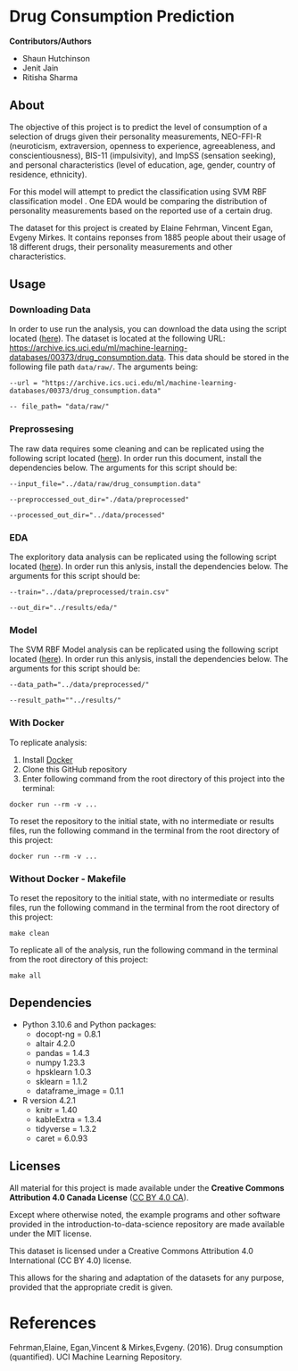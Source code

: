 # Drug Consumption Prediction

**Contributors/Authors**

- Shaun Hutchinson
- Jenit Jain
- Ritisha Sharma

## About

The objective of this project is to predict the level of consumption of a selection of drugs given their personality measurements, NEO-FFI-R (neuroticism, extraversion, openness to experience, agreeableness, and conscientiousness), BIS-11 (impulsivity), and ImpSS (sensation seeking), and personal characteristics (level of education, age, gender, country of residence, ethnicity). 

For this model will attempt to predict the classification using SVM RBF classification model . One EDA would be comparing the distribution of personality measurements based on the reported use of a certain drug. 

The dataset for this project is created by Elaine Fehrman, Vincent Egan, Evgeny Mirkes. It contains reponses from 1885 people about their usage of 18 different drugs, their personality measurements and other characteristics.

## Usage
### Downloading Data
In order to use run the analysis, you can download the data using the script located ([here](https://github.com/UBC-MDS/drug_consumption_prediction/blob/download_data/src/download_data.py)). The dataset is located at the following URL: https://archive.ics.uci.edu/ml/machine-learning-databases/00373/drug_consumption.data. This data should be stored in the following file path `data/raw/`. The arguments being:

 `--url = "https://archive.ics.uci.edu/ml/machine-learning-databases/00373/drug_consumption.data" `

 `-- file_path= "data/raw/"`

### Preprossesing
The raw data requires some cleaning and can be replicated using the following script located ([here](https://github.com/UBC-MDS/drug_consumption_prediction/blob/main/src/preprocess.py)). In order run this document, install the dependencies below.
The arguments for this script should be:

`--input_file="../data/raw/drug_consumption.data"`

`--preproccessed_out_dir="./data/preprocessed"`

`--processed_out_dir="../data/processed"`
### EDA
The exploritory data analysis can be replicated using the following script located ([here](https://github.com/UBC-MDS/drug_consumption_prediction/blob/main/src/drug_consumption_eda.py)). In order run this anlysis, install the dependencies below.
The arguments for this script should be:

`--train="../data/preprocessed/train.csv"`

`--out_dir="../results/eda/"`

### Model
The SVM RBF Model analysis can be replicated using the following script located ([here](https://github.com/UBC-MDS/drug_consumption_prediction/blob/main/src/drug_consumption_prediction_model.py)). In order run this anlysis, install the dependencies below.
The arguments for this script should be:

`--data_path="../data/preprocessed/"`

`--result_path=""../results/"`

### With Docker
To replicate analysis:
1. Install [Docker](https://www.docker.com/get-started/)
2. Clone this GitHub repository
3. Enter following command from the root directory of this project into the terminal:
```
docker run --rm -v ...
```
To reset the repository to the initial state, with no intermediate or results files, run the following command  in the terminal from the root directory of this project:
```
docker run --rm -v ...
```
### Without Docker - Makefile
To reset the repository to the initial state, with no intermediate or results files, run the following command  in the terminal from the root directory of this project:
```
make clean
```

To replicate all of the analysis, run the following command in the terminal from the root directory of this project:
```
make all
```

## Dependencies
- Python 3.10.6 and Python packages:
    - docopt-ng = 0.8.1
    - altair 4.2.0
    - pandas = 1.4.3
    - numpy 1.23.3
    - hpsklearn 1.0.3
    - sklearn = 1.1.2
    - dataframe_image = 0.1.1
- R version 4.2.1
    - knitr = 1.40
    - kableExtra = 1.3.4
    - tidyverse = 1.3.2
    - caret = 6.0.93
## Licenses
All material for this project is made available under the **Creative Commons Attribution 4.0 Canada License** ([CC BY 4.0 CA](https://creativecommons.org/licenses/by-nc-nd/4.0/)).

Except where otherwise noted, the example programs and other software
provided in the introduction-to-data-science repository are made available under the
MIT license.

This dataset is licensed under a Creative Commons Attribution 4.0 International (CC BY 4.0) license.

This allows for the sharing and adaptation of the datasets for any purpose, provided that the appropriate credit is given.

# References

Fehrman,Elaine, Egan,Vincent & Mirkes,Evgeny. (2016). Drug consumption (quantified). UCI Machine Learning Repository.
